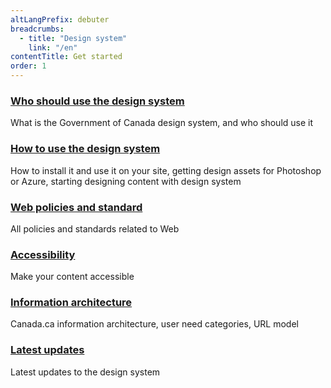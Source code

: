 ```yaml
---
altLangPrefix: debuter
breadcrumbs:
  - title: "Design system"
    link: "/en"
contentTitle: Get started
order: 1
---
```

<section class="gc-srvinfo mrgn-bttm-lg">
 <div class="row">
  <div class="wb-eqht">
    <section class="col-sm-6">
    <h3><a href="./get-started/who">Who should use the design system</a></h3>
      <p>
      What is the Government of Canada design system, and who should use it
      </p>
    </section>
    <section class="col-sm-6">
      <h3><a href="./get-started/how">How to use the design system</a></h3>
      <p>
      How to install it and use it on your site, getting design assets for Photoshop or Azure, starting designing content with design system
    </p>
    </section>
    <section class="col-sm-6">
      <h3><a href="./get-started/policies">Web policies and standard</a></h3>
      <p>
      All policies and standards related to Web
    </p>
    </section>
    <section class="col-sm-6">
      <h3><a href="./get-started/accessibility">Accessibility</a></h3>
      <p>
        Make your content accessible
      </p>
    </section>
    <section class="col-sm-6">
      <h3><a href="./get-started/information-architecture">Information architecture</a></h3>
      <p>
        Canada.ca information architecture, user need categories, URL model
      </p>
    </section>
    <section class="col-sm-6">
      <h3><a href="./get-started/latest">Latest updates</a></h3>
      <p>
        Latest updates to the design system
      </p>
    </section>
  </div>
</div>
</section>
